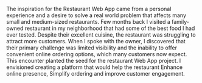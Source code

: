 The inspiration for the Restaurant Web App came from a personal experience and a desire to solve a real world problem that affects many small and medium-sized restaurants. 
Few months back I visited a family-owned restaurant in my neighborhood that had some of the best food I had ever tested. Despite their excellent cuisine, the restaurant was struggling to attract more customers. When I spoke with the owner,  I discovered that their primary challenge was limited visibility and the inability to offer convenient online ordering options, which many customers now expect.
This encounter planted the seed for the restaurant Web App project. I envisioned creating a platform that would help the restaurant Enhance online presence, Simplify ordering and improve customer engagement.
